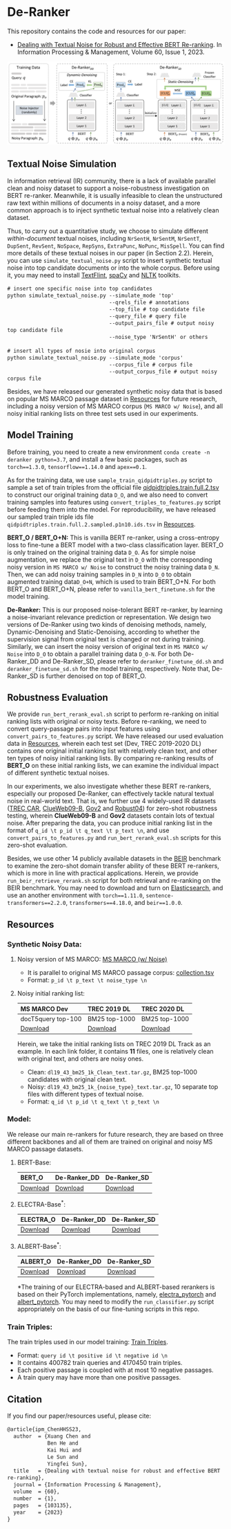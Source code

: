 # De-Ranker
This repository contains the code and resources for our paper:
- [Dealing with Textual Noise for Robust and Effective BERT Re-ranking](https://www.sciencedirect.com/science/article/pii/S0306457322002369). 
In Information Processing & Management, Volume 60, Issue 1, 2023.

![image](https://github.com/cxa-unique/De-Ranker/blob/main/deranker_framework.png)

## Textual Noise Simulation
In information retrieval (IR) community, there is a lack of available parallel clean and noisy 
dataset to support a noise-robustness investigation on BERT re-ranker. Meanwhile, it is usually 
infeasible to clean the unstructured raw text within millions of documents in a noisy dataset, and
a more common approach is to inject synthetic textual noise into a relatively clean dataset.

Thus, to carry out a quantitative study, we choose to simulate different *within-document* 
textual noises, including `NrSentH`, `NrSentM`, `NrSentT`, `DupSent`, `RevSent`, `NoSpace`, 
`RepSyns`, `ExtraPunc`, `NoPunc`, `MisSpell`. You can find more details of these textual noises 
in our paper (in Section 2.2). Herein, you can use `simulate_textual_noise.py` script to insert 
synthetic textual noise into top candidate documents or into the whole corpus. Before using it, 
you may need to install [TextFlint](https://github.com/textflint/textflint), 
[spaCy](https://spacy.io/usage) and [NLTK](https://www.nltk.org) toolkits. 
```
# insert one specific noise into top candidates
python simulate_textual_noise.py --simulate_mode 'top'
                                 --qrels_file # annotations
                                 --top_file # top candidate file
                                 --query_file # query file 
                                 --output_pairs_file # output noisy top candidate file
                                 --noise_type 'NrSentH' or others

# insert all types of nosie into original corpus
python simulate_textual_noise.py --simulate_mode 'corpus'
                                 --corpus_file # corpus file 
                                 --output_corpus_file # output noisy corpus file
```
Besides, we have released our generated synthetic noisy data that is based on popular MS MARCO 
passage dataset in [Resources](https://github.com/cxa-unique/De-Ranker/#Resources) for future 
research, including a noisy version of MS MARCO corpus (`MS MARCO w/ Noise`), and all noisy 
initial ranking lists on three test sets used in our experiments.

## Model Training
Before training, you need to create a new environment `conda create -n deranker python=3.7`, and install 
a few basic packages, such as `torch==1.3.0`, `tensorflow==1.14.0` and `apex==0.1`.

As for the training data, we use `sample_train_qidpidtriples.py` script to sample a set of train triples 
from the official file
[qidpidtriples.train.full.2.tsv](https://msmarco.blob.core.windows.net/msmarcoranking/qidpidtriples.train.full.2.tsv.gz)
to construct our original training data `D_O`, and we also need to convert training samples into features 
using `convert_triples_to_features.py` script before feeding them into the model.
For reproducibility, we have released our sampled train triple ids file `qidpidtriples.train.full.2.sampled.p1n10.ids.tsv` 
in [Resources](https://github.com/cxa-unique/De-Ranker/#Resources).

**BERT_O / BERT_O+N:** This is vanilla BERT re-ranker, using a cross-entropy loss to fine-tune a BERT model
with a two-class classification layer. BERT_O is only trained on the original training data `D_O`.
As for simple noise augmentation, we replace the original text in `D_O` with the corresponding
noisy version in `MS MARCO w/ Noise` to construct the noisy training data `D_N`. Then, we can add
noisy training samples in `D_N` into `D_O` to obtain augmented training data`D_O+N`, which is used to train 
BERT_O+N. For both BERT_O and BERT_O+N, please refer to `vanilla_bert_finetune.sh` for the model training.

**De-Ranker:** This is our proposed noise-tolerant BERT re-ranker, by learning a noise-invariant relevance 
prediction or representation. We design two versions of De-Ranker using two kinds of denoising methods, namely, 
Dynamic-Denoising and Static-Denoising, according to whether the supervision signal from original text is 
changed or not during training. Similarly, we can insert the noisy version of original text in 
`MS MARCO w/ Noise` into `D_O` to obtain a parallel training data `D_O-N`. For both De-Ranker_DD and 
De-Ranker_SD, please refer to `deranker_finetune_dd.sh` and `deranker_finetune_sd.sh` for the model training, 
respectively. Note that, De-Ranker_SD is further denoised on top of BERT_O.

## Robustness Evaluation
We provide `run_bert_rerank_eval.sh` script to perform re-ranking on initial ranking lists with original or noisy 
texts. Before re-ranking, we need to convert query-passage pairs into input features using `convert_pairs_to_features.py` 
script. We have released our used evaluation data in [Resources](https://github.com/cxa-unique/De-Ranker/#Resources), 
wherein each test set (Dev, TREC 2019-2020 DL) contains one original initial ranking list with relatively clean text, 
and other ten types of noisy initial ranking lists. By comparing re-ranking results of **BERT_O** on these initial 
ranking lists, we can examine the individual impact of different synthetic textual noises.

In our experiments, we also investigate whether these BERT re-rankers, especially our proposed De-Ranker, can
effectively tackle natural textual noise in real-world text. That is, we further use 4 widely-used IR datasets 
([TREC CAR](https://trec-car.cs.unh.edu/datareleases/v2.0-release.html), 
[ClueWeb09-B](https://lemurproject.org/clueweb09), 
[Gov2](http://ir.dcs.gla.ac.uk/test_collections/gov2-summary.htm) and
[Robust04](https://trec.nist.gov/data/t13_robust.html))
for zero-shot robustness testing, wherein **ClueWeb09-B** and **Gov2** datasets contain lots of textual noise. 
After preparing the data, you can produce initial ranking list in the format of `q_id \t p_id \t q_text \t p_text \n`,
and use `convert_pairs_to_features.py` and `run_bert_rerank_eval.sh` scripts for this zero-shot evaluation.

Besides, we use other 14 publicly available datasets in the [BEIR](https://github.com/beir-cellar/beir) benchmark
to examine the zero-shot domain transfer ability of these BERT re-rankers, which is more in line with practical 
applications. Herein, we provide `run_beir_retrieve_rerank.sh` script for both retrieval and re-ranking on the BEIR 
benchmark. You may need to download and turn on [Elasticsearch](https://www.elastic.co/cn/downloads/elasticsearch), 
and use an another environment with `torch==1.11.0`, `sentence-transformers==2.2.0`, `transformers==4.18.0`, 
and `beir==1.0.0`.

## Resources
### Synthetic Noisy Data:

1. Noisy version of MS MARCO: [MS MARCO (w/ Noise)](https://drive.google.com/file/d/1nP_ssjGF3g9s_pVLhr5-4FzjiyEw2K9v/view?usp=sharing)
    - It is parallel to original MS MARCO passage corpus: [collection.tsv](https://msmarco.blob.core.windows.net/msmarcoranking/collection.tar.gz)
    - Format: `p_id \t p_text \t noise_type \n`

2. Noisy initial ranking list:

    | MS MARCO Dev | TREC 2019 DL | TREC 2020 DL 
    |-----|-----|-----|
    | docT5query top-100 | BM25 top-1000 | BM25 top-1000 |
    | [Download](https://drive.google.com/drive/folders/1WDJvrwX2AdDj3njtY6dgsbIIsDGftxBr?usp=sharing) | [Download](https://drive.google.com/drive/folders/1qU4cSr3rsSDVRfyVA7IHfGxk-sFUtKIo?usp=sharing) | [Download](https://drive.google.com/drive/folders/1mBn_zq7e0sSH058rEigec3RV1E4nN68X?usp=sharing) |
 
    Herein, we take the initial ranking lists on TREC 2019 DL Track as an example.
    In each link folder, it contains **11** files, one is relatively clean with original text, and 
    others are noisy ones. 
    - Clean: `dl19_43_bm25_1k_Clean_text.tar.gz`, BM25 top-1000 candidates with original clean text.
    - Noisy: `dl19_43_bm25_1k_{noise_type}_text.tar.gz`, 10 separate top files with different types of textual noise. 
    - Format: `q_id \t p_id \t q_text \t p_text \n`
    
### Model:
We release our main re-rankers for future research, they are based on three different backbones and 
all of them are trained on original and noisy MS MARCO passage datasets.
1. BERT-Base:
    
    | BERT_O | De-Ranker_DD | De-Ranker_SD |
    |--------|--------------|--------------|
    | [Download](https://drive.google.com/file/d/1qf-PEBxY_rCVCNxU4gcfaoi9ip-ac_Ek/view?usp=sharing) | [Download](https://drive.google.com/file/d/1x23c1s2l5hH0KeIA4ir_lGHJBcuV8RDT/view?usp=sharing) | [Download](https://drive.google.com/file/d/156-_aiB9yNl3IDVx-MHs7KTcXwFp0zjG/view?usp=sharing) |

2. ELECTRA-Base<sup>*</sup>:
    
    | ELECTRA_O | De-Ranker_DD | De-Ranker_SD |
    |--------|--------------|--------------|
    | [Download](https://drive.google.com/file/d/1T_In8PeAmS1v8YiXsF3wm3wxx-aOaCmS/view?usp=sharing) | [Download](https://drive.google.com/file/d/1UhpzaYu5bjxhjppaPG8SyxYucMIx9lJU/view?usp=sharing) | [Download](https://drive.google.com/file/d/1blF6Cd8Hc4dYuJZ5K2Sc3ho6AZLwG56u/view?usp=sharing) |
    
3. ALBERT-Base<sup>*</sup>:
    
    | ALBERT_O | De-Ranker_DD | De-Ranker_SD |
    |--------|--------------|--------------|
    | [Download](https://drive.google.com/file/d/1q9FeRDQIPyYsAZnKt9kQFCpOgRtrfyzu/view?usp=sharing) | [Download](https://drive.google.com/file/d/1rTKbjrJwBurdTgWPMnVLwcgx7sZeg3eS/view?usp=sharing) | [Download](https://drive.google.com/file/d/17WBDBW6nSL5CtGDaRuUEIcuYNYMoZk-x/view?usp=sharing) |

    *The training of our ELECTRA-based and ALBERT-based rerankers is based on
    their PyTorch implementations, namely, [electra_pytorch](https://github.com/lonePatient/electra_pytorch)
    and [albert_pytorch](https://github.com/lonePatient/albert_pytorch).
    You may need to modify the `run_classifier.py` script appropriately on the basis of our fine-tuning scripts in this repo.

### Train Triples:
The train triples used in our model training: [Train Triples](https://drive.google.com/file/d/1qDLYmU4yyie81oxEcIGyLxbkEK2-J9WO/view?usp=sharing).
- Format: `query id \t positive id \t negative id \n`
- It contains 400782 train queries and 4170450 train triples.
- Each positive passage is coupled with at most 10 negative passages.
- A train query may have more than one positive passages.


## Citation
If you find our paper/resources useful, please cite:
```
@article{ipm_ChenHHSS23,
  author  = {Xuang Chen and
             Ben He and
             Kai Hui and
             Le Sun and
             Yingfei Sun},
  title   = {Dealing with textual noise for robust and effective BERT re-ranking},
  journal = {Information Processing & Management},
  volume  = {60},
  number  = {1},
  pages   = {103135},
  year    = {2023}
}
```